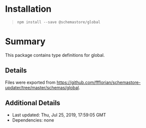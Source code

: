 # Installation
> `npm install --save @schemastore/global`

# Summary
This package contains type definitions for global.

## Details
Files were exported from https://github.com/ffflorian/schemastore-updater/tree/master/schemas/global.

## Additional Details
* Last updated: Thu, Jul 25, 2019, 17:59:05 GMT
* Dependencies: none
